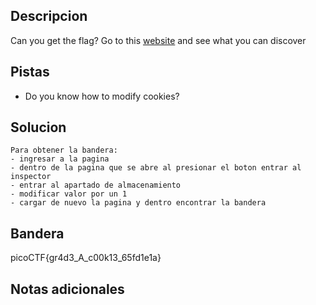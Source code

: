 ## Descripcion
Can you get the flag? Go to this [website](http://saturn.picoctf.net:57688/) and see what you can discover

## Pistas
-   Do you know how to modify cookies?

## Solucion

```
Para obtener la bandera:
- ingresar a la pagina
- dentro de la pagina que se abre al presionar el boton entrar al inspector
- entrar al apartado de almacenamiento
- modificar valor por un 1
- cargar de nuevo la pagina y dentro encontrar la bandera

```

## Bandera
picoCTF{gr4d3_A_c00k13_65fd1e1a}

## Notas adicionales
